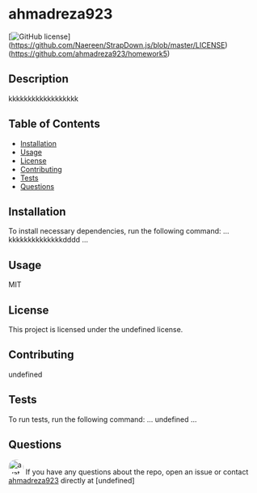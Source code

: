 
# ahmadreza923
[![GitHub license](https://img.shields.io/github/license/Naereen/StrapDown.js.svg)]
(https://github.com/Naereen/StrapDown.js/blob/master/LICENSE)
(https://github.com/ahmadreza923/homework5)
## Description
kkkkkkkkkkkkkkkkkk
## Table of Contents
* [Installation](#installation)
* [Usage](#usage)
* [License](#license)
* [Contributing](#contributing)
* [Tests](#tests)
* [Questions](#questions)
## Installation
To install necessary dependencies, run the following command: 
...
kkkkkkkkkkkkkkdddd
...
## Usage
MIT
## License
This project is licensed under the undefined license.
## Contributing
undefined
## Tests
To run tests, run the following command:
...
undefined
...
## Questions
<img src="undefined"
alt="avatar" style="border-radius: 16px" width="30" />
If you have any questions about the repo, open an issue or contact 
[ahmadreza923](https://api.github.com/users/ahmadreza923) 
directly at [undefined]

